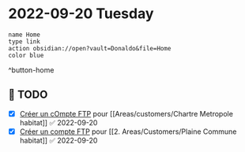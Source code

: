 # 2022-09-20 Tuesday

```button
name Home
type link
action obsidian://open?vault=Donaldo&file=Home
color blue
```
^button-home
## 📆 TODO
- [x] [Créer un cOmpte FTP](message://<PR1P264MB3568184BDAF59BCC14B3B524D64D9@PR1P264MB3568.FRAP264.PROD.OUTLOOK.COM>) pour [[Areas/customers/Chartre Metropole habitat]] ✅ 2022-09-20
- [x] [Créer un compte FTP](message://<PR1P264MB217485BF81C2109F9CBBCEDACC4D9@PR1P264MB2174.FRAP264.PROD.OUTLOOK.COM>) pour [[2. Areas/Customers/Plaine Commune habitat]] ✅ 2022-09-20